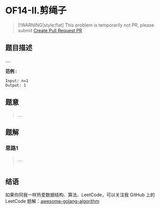# OF14-II.剪绳子

> \[!WARNING\|style:flat\] This problem is temporarily not PR, please submit [Create Pull Request PR](https://github.com/Golang-Solutions/awesome-golang-algorithm)

## 题目描述

....

**范例 :**

```text
Input: n=1
Output: 1
```

## 题意

> ...

## 题解

### 思路1

> ...
>
> ```go
>
> ```

## 结语

如果你同我一样热爱数据结构、算法、LeetCode，可以关注我 GitHub 上的 LeetCode 题解：[awesome-golang-algorithm](https://github.com/Golang-Solutions/awesome-golang-algorithm)


